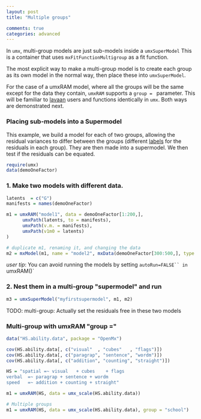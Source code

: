 ```yaml
---
layout: post
title: "Multiple groups"

comments: true
categories: advanced
---
```



In `umx`, multi-group models are just sub-models inside a `umxSuperModel` This is a container that uses `mxFitFunctionMultigroup` as a fit function.

The most explicit way to make a multi-group model is to create each group as its own model in the normal way, then place these into `umxSuperModel`.

For the case of a umxRAM model, where all the groups will be the same except for the data they contain, `umxRAM` supports a `group = ` parameter. This will be familiar to [lavaan](http://lavaan.ugent.be) users and functions identically in `umx`. Both ways are demonstrated next.

### Placing sub-models into a Supermodel

This example, we build a model for each of two groups, allowing the residual variances to differ between the groups (different [labels](https://tbates.github.io/advanced/1995/10/03/detailed-Labels.html) for the residuals in each group). They are then made into a supermodel. We then test if the residuals can be equated.

```r
require(umx)
data(demoOneFactor)
```

### 1. Make two models with different data.


```r
latents  = c("G")
manifests = names(demoOneFactor)

m1 = umxRAM("model1", data = demoOneFactor[1:200,],
      umxPath(latents, to = manifests),
      umxPath(v.m. = manifests),
      umxPath(v1m0 = latents)
)

# duplicate m1, renaming it, and changing the data
m2 = mxModel(m1, name = "model2", mxData(demoOneFactor[300:500,], type = "raw"))

```

*user tip*: You can avoid running the models by setting `autoRun=FALSE`` in `umxRAM()`

### 2. Nest them in a multi-group "supermodel" and run

```r
m3 = umxSuperModel("myfirstsupermodel", m1, m2)
```

TODO: multi-group: Actually set the residuals free in these two models

### Multi-group with umxRAM "group ="

```R
data("HS.ability.data", package = "OpenMx")

cov(HS.ability.data[, c("visual"  , "cubes"   , "flags")])
cov(HS.ability.data[, c("paragrap", "sentence", "wordm")])
cov(HS.ability.data[, c("addition", "counting", "straight")])

HS = "spatial =~ visual   + cubes    + flags
verbal  =~ paragrap + sentence + wordm
speed   =~ addition + counting + straight"

m1 = umxRAM(HS, data = umx_scale(HS.ability.data))

# Multiple groups
m1 = umxRAM(HS, data = umx_scale(HS.ability.data), group = "school")
 ```

